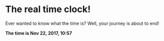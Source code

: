 # The real time clock!

Ever wanted to know what the time is? Well, your journey is about to end!

**The time is Nov 22, 2017, 10:57**